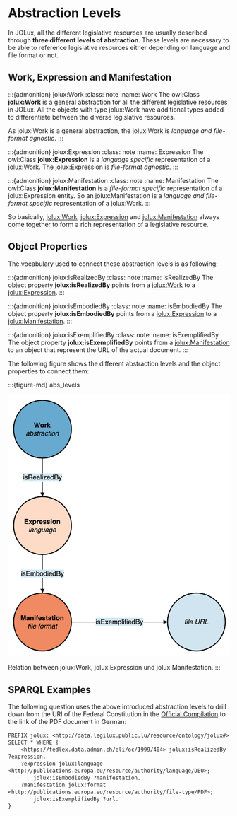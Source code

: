 # Abstraction Levels

In JOLux, all the different legislative resources are usually described through **three different levels of abstraction**. These levels are necessary to be able to reference legislative resources either depending on language and file format or not.

## Work, Expression and Manifestation

:::{admonition} jolux:Work
:class: note
:name: Work
The owl:Class **jolux:Work** is a general abstraction for all the different legislative resources in JOLux. All the objects with type jolux:Work have additional types added to differentiate between the diverse legislative resources. 

As jolux:Work is a general abstraction, the jolux:Work is *language and file-format agnostic*.
:::

:::{admonition} jolux:Expression
:class: note
:name: Expression
The owl:Class **jolux:Expression** is a *language specific* representation of a jolux:Work. The jolux:Expression is *file-format agnostic*.
:::

:::{admonition} jolux:Manifestation
:class: note
:name: Manifestation
The owl:Class **jolux:Manifestation** is a *file-format specific* representation of a jolux:Expression entity. So an jolux:Manifestation is a *language and file-format specific* representation of a jolux:Work.
:::

So basically, [jolux:Work](#Work), [jolux:Expression](#Expression) and [jolux:Manifestation](#Manifestation) always come together to form a rich representation of a legislative resource. 

## Object Properties

The vocabulary used to connect these abstraction levels is as following:

:::{admonition} jolux:isRealizedBy
:class: note
:name: isRealizedBy
The object property **jolux:isRealizedBy** points from a [jolux:Work](#Work) to a [jolux:Expression](#Expression).
:::

:::{admonition} jolux:isEmbodiedBy
:class: note
:name: isEmbodiedBy
The object property **jolux:isEmbodiedBy** points from a [jolux:Expression](#Expression) to a [jolux:Manifestation](#Manifestation).
:::

:::{admonition} jolux:isExemplifiedBy
:class: note
:name: isExemplifiedBy
The object property **jolux:isExemplifiedBy** points from a [jolux:Manifestation](#Manifestation) to an object that represent the URL of the actual document.
:::

The following figure shows the different abstraction levels and the object properties to connect them:

:::{figure-md} abs_levels

<img src="img/abstraction_levels.png" class="max-width-500">

Relation between jolux:Work, jolux:Expression und jolux:Manifestation.
:::

## SPARQL Examples

The following question uses the above introduced abstraction levels to drill down from the URI of the Federal Constitution in the [Official Compilation](official_compilation.md) to the link of the PDF document in German:

```sparql
PREFIX jolux: <http://data.legilux.public.lu/resource/ontology/jolux#>
SELECT * WHERE {
    <https://fedlex.data.admin.ch/eli/oc/1999/404> jolux:isRealizedBy ?expression.
    ?expression jolux:language <http://publications.europa.eu/resource/authority/language/DEU>;
        jolux:isEmbodiedBy ?manifestation.
    ?manifestation jolux:format <http://publications.europa.eu/resource/authority/file-type/PDF>;
        jolux:isExemplifiedBy ?url.
}
```
